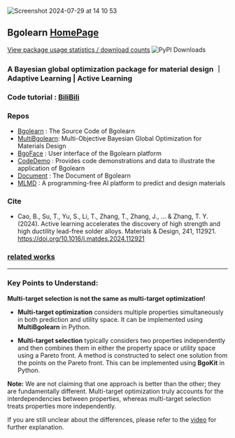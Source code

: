 
![Screenshot 2024-07-29 at 14 10 53](https://github.com/user-attachments/assets/2d732df4-34ce-4603-92e9-029a07b3d2df)

## Bgolearn [HomePage](http://bgolearn.caobin.asia/) 

[View package usage statistics / download counts](https://www.pepy.tech/projects/Bgolearn)
 ![PyPI Downloads](https://static.pepy.tech/badge/bgolearn)
### A Bayesian global optimization package for material design ｜ Adaptive Learning | Active Learning

### Code tutorial : [BiliBili](https://www.bilibili.com/video/BV1LTtLeaEZp/?spm_id_from=333.337.search-card.all.click)

### Repos
+ [Bgolearn](https://github.com/Bin-Cao/Bgolearn) : The Source Code of Bgolearn
+ [MultiBgolearn](https://github.com/Bin-Cao/MultiBgolearn): Multi-Objective Bayesian Global Optimization for Materials Design
+ [BgoFace](https://github.com/Bgolearn/BgoFace) : User interface of the Bgolearn platform
+ [CodeDemo](https://github.com/Bgolearn/CodeDemo) : Provides code demonstrations and data to illustrate the application of Bgolearn
+ [Document](https://bgolearn.netlify.app/) : The Document of Bgolearn
+ [MLMD](https://github.com/Jiaxuan-Ma/MLMD) : A programming-free AI platform to predict and design materials

### Cite
+ Cao, B., Su, T., Yu, S., Li, T., Zhang, T., Zhang, J., ... & Zhang, T. Y. (2024). Active learning accelerates the discovery of high strength and high ductility lead-free solder alloys. Materials & Design, 241, 112921. https://doi.org/10.1016/j.matdes.2024.112921


### [related  works](https://scholar.google.com/scholar?hl=zh-CN&as_sdt=0%2C5&q=bgolearn&btnG=)



---

### Key Points to Understand:

**Multi-target selection is not the same as multi-target optimization!**

- **Multi-target optimization** considers multiple properties simultaneously in both prediction and utility space. It can be implemented using **MultiBgolearn** in Python.
  
- **Multi-target selection** typically considers two properties independently and then combines them in either the property space or utility space using a Pareto front. A method is constructed to select one solution from the points on the Pareto front. This can be implemented using **BgoKit** in Python.


**Note:** We are not claiming that one approach is better than the other; they are fundamentally different. Multi-target optimization truly accounts for the interdependencies between properties, whereas multi-target selection treats properties more independently.





If you are still unclear about the differences, please refer to the [video](https://m.bilibili.com/video/BV1LTtLeaEZp?buvid=Y345CE3557236F9745C19B291052E1114B47&is_story_h5=false&mid=cKE7LXHZdUdBetZbd%2FNVln8FTQ%2FSZMtL1rElX6M3iMo%3D&plat_id=240&share_from=ugc&share_medium=iphone&share_plat=ios&share_source=WEIXIN&share_tag=s_i&timestamp=1726650391&unique_k=fyJEJqG&up_id=3546615870654962) for further explanation.
